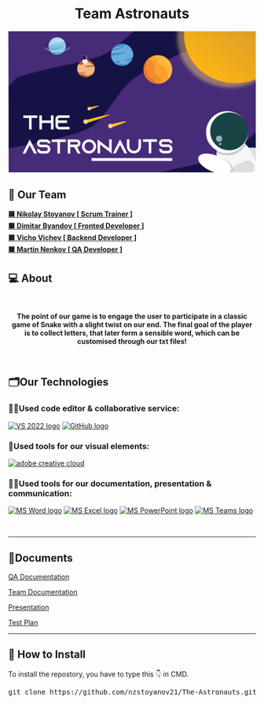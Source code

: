 <h1 align="center">Team Astronauts</h1>

<p align="center">
    <img src="docs/assets/banners/dark/banner_dark.jpg">
</p>

## 🧒 Our Team

<b>
<a href = “https://github.com/NZStoyanov21”> 🟨 Nikolay Stoyanov [ Scrum Trainer ] </a><br>
<a href=“https://github.com/DKByandov21”> 🟥 Dimitar Byandov [ Fronted Developer ] </a><br>
<a href=“https://github.com/VDVichev21”> 🟩 Vicho Vichev [ Backend Developer ] </a><br>
<a href =“https://github.com/MTNenkov21”> 🟦 Martin Nenkov [ QA Developer ] </a> 
</b>

## 💻 About
<br>
<b><p align="center">The point of our game is to engage the user to participate in a classic game of Snake with a slight twist on our end. The final goal of the player is to collect letters, that later form a sensible word, which can be customised through our txt files!
</p></b>
<br>

## 🗂️Our Technologies

### 👨‍💻Used code editor & collaborative service:
<p align="left">
    <a href="https://visualstudio.microsoft.com/vs/"><img src="https://sparkcdnwus2.azureedge.net/sparkimageassets/XP8CDJNZKFM06W-0c5249f8-b473-4f41-aea6-45b4bfb64a9a" alt="VS 2022 logo" width=48px /></a>
    <a href="https://github.com/"><img src="https://img.icons8.com/nolan/344/github.png" alt="GitHub logo" width=52px /></a>
</p>

### 🔨Used tools for our visual elements:

<p align="left">
    <a href="https://www.adobe.com/creativecloud.html"><img src="https://www.adobe.com/content/dam/shared/images/product-icons/svg/creative-cloud.svg" alt="adobe creative cloud" width=48px /></a>
</p>

### 🔨📄Used tools for our documentation, presentation & communication:

<p align="left">
    <a href="https://www.microsoft.com/en-ww/microsoft-365/word"><img src="https://img.icons8.com/color/344/ms-word.png" alt="MS Word logo" width=48px /></a>
    <a href="https://www.microsoft.com/en-ww/microsoft-365/excel"><img src="https://img.icons8.com/color/344/ms-excel.png" alt="MS Excel logo" width=48px /></a>
    <a href="https://www.microsoft.com/en-ww/microsoft-365/powerpoint"><img src="https://img.icons8.com/color/344/ms-powerpoint.png" alt="MS PowerPoint logo" width=48px /></a>
    <a href="https://www.microsoft.com/en/microsoft-teams/group-chat-software"><img src="https://img.icons8.com/color/344/microsoft-teams.png" alt = "MS Teams logo" width=46px /></a>
</p>


<br>
<hr>

## 📄Documents



<a href="docs/QA_Documentation_The_Astronauts.xlsx">QA Documentation </a>


<a href="docs/The_Astronauts_documentation.docx">Team Documentation </a>


<a href="docs/The_Astronauts.pptx">Presentation </a>


<a href="docs/The_Astronauts_test_plan.docx">Test Plan </a>

<hr>

## 📩 How to Install

<p>To install the repostory, you have to type this 👇 in CMD.
<pre>git clone https://github.com/nzstoyanov21/The-Astronauts.git</pre>